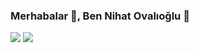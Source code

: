 ### Merhabalar 👋, Ben Nihat Ovalıoğlu 👋 

[![](https://komarev.com/ghpvc/?username=Stephantouchh&color=green&style=plastic&label=Profil+Görüntülenme)](url)
<img src="https://github-readme-stats.vercel.app/api?username=Stephantouchh&&show_icons=true&title_color=ffffff&icon_color=bb2acf&text_color=daf7dc&bg_color=151515">

<!--
**Stephantouchh/Stephantouchh** is a ✨ _special_ ✨ repository because its `README.md` (this file) appears on your GitHub profile.

Here are some ideas to get you started:

- 🔭 I’m currently working on ...
- 🌱 I’m currently learning ...
- 👯 I’m looking to collaborate on ...
- 🤔 I’m looking for help with ...
- 💬 Ask me about ...
- 📫 How to reach me: ...
- 😄 Pronouns: ...
- ⚡ Fun fact: ...
-->

